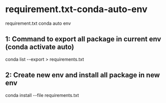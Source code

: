 # requirement.txt-conda-auto-env
requirement.txt conda auto env


## 1: Command to export all package in current env (conda activate auto)
conda list --export > requirements.txt

## 2: Create new env and install all package in new env
conda install --file requirements.txt
